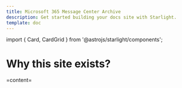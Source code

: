 ```yaml
---
title: Microsoft 365 Message Center Archive
description: Get started building your docs site with Starlight.
template: doc
---
```


import { Card, CardGrid } from '@astrojs/starlight/components';

# Why this site exists?

=content=